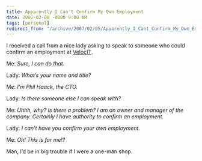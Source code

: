 ```yaml
---
title: Apparently I Can't Confirm My Own Employment
date: 2007-02-06 -0800 9:00 AM
tags: [personal]
redirect_from: "/archive/2007/02/05/Apparently_I_Cant_Confirm_My_Own_Employment.aspx/"
---
```


I received a call from a nice lady asking to speak to someone who could
confirm an employment at [VelocIT](http://veloc-it.com/ "VelocIT").

Me: *Sure, I can do that.*

Lady: *What’s your name and title?*

Me: *I’m Phil Haack, the CTO.*

Lady: *Is there someone else I can speak with?*

Me: *Uhhh, why? Is there a problem? I am an owner and manager of the
company. Certainly I have authority to confirm an employment.*

Lady: *I can’t have you confirm your own employment.*

Me: *Oh! This is for me!?*

Man, I’d be in big trouble if I were a one-man shop.

